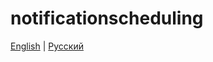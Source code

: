 # notificationscheduling

[English](notificationscheduling.md) | [Русский](notificationscheduling.ru.md)
